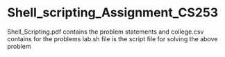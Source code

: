 # Shell_scripting_Assignment_CS253
Shell_Scripting.pdf contains the problem statements and college.csv contains for the problems
lab.sh file is the script file for solving the above problem
